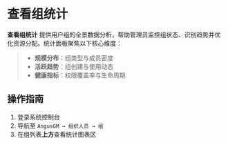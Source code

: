 # 查看组统计

**查看组统计** 提供用户组的全景数据分析，帮助管理员监控组状态、识别趋势并优化资源分配。统计面板聚焦以下核心维度：
> - **规模分布**：组类型与成员密度
> - **活跃趋势**：组创建与使用动态
> - **健康指标**：权限覆盖率与生命周期

## 操作指南

1. 登录系统控制台
2. 导航至 `AngusGM → 组织人员 → 组`
3. 在组列表**上方**查看统计图表区

